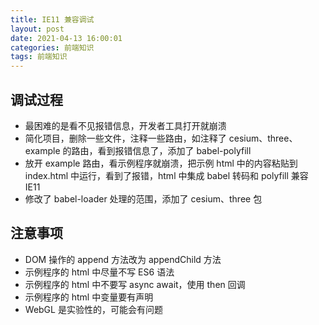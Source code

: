 ```yaml
---
title: IE11 兼容调试
layout: post
date: 2021-04-13 16:00:01
categories: 前端知识
tags: 前端知识
---
```



## 调试过程

- 最困难的是看不见报错信息，开发者工具打开就崩溃
- 简化项目，删除一些文件，注释一些路由，如注释了 cesium、three、example 的路由，看到报错信息了，添加了 babel-polyfill
- 放开 example 路由，看示例程序就崩溃，把示例 html 中的内容粘贴到 index.html 中运行，看到了报错，html 中集成 babel 转码和 polyfill 兼容 IE11
- 修改了 babel-loader 处理的范围，添加了 cesium、three 包

## 注意事项

- DOM 操作的 append 方法改为 appendChild 方法
- 示例程序的 html 中尽量不写 ES6 语法
- 示例程序的 html 中不要写 async await，使用 then 回调
- 示例程序的 html 中变量要有声明
- WebGL 是实验性的，可能会有问题
